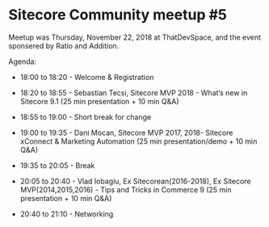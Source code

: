 # Sitecore Community meetup #5

Meetup was Thursday, November 22, 2018 at ThatDevSpace, and the event sponsered by Ratio and Addition.

Agenda:

  - 18:00 to 18:20 - Welcome & Registration

  - 18:20 to 18:55 - Sebastian Tecsi, Sitecore MVP 2018 - What’s new in Sitecore 9.1 (25 min presentation + 10 min Q&A)

  - 18:55 to 19:00 - Short break for change

  - 19:00 to 19:35 - Dani Mocan, Sitecore MVP 2017, 2018- Sitecore xConnect & Marketing Automation (25 min presentation/demo + 10 min Q&A)

  - 19:35 to 20:05 - Break

  - 20:05 to 20:40 - Vlad Iobagiu, Ex Sitecorean(2016-2018), Ex Sitecore MVP(2014,2015,2016) - Tips and Tricks in Commerce 9 (25 min presentation + 10 min Q&A)

  - 20:40 to 21:10 - Networking
